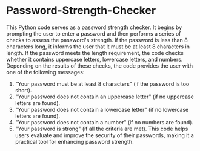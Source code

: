 # Password-Strength-Checker
This Python code serves as a password strength checker. It begins by prompting the user to enter a password and then performs a series of checks to assess the password's strength. If the password is less than 8 characters long, it informs the user that it must be at least 8 characters in length. If the password meets the length requirement, the code checks whether it contains uppercase letters, lowercase letters, and numbers. Depending on the results of these checks, the code provides the user with one of the following messages:

1. "Your password must be at least 8 characters" (if the password is too short).
2. "Your password does not contain an uppercase letter" (if no uppercase letters are found).
3. "Your password does not contain a lowercase letter" (if no lowercase letters are found).
4. "Your password does not contain a number" (if no numbers are found).
5. "Your password is strong" (if all the criteria are met).
This code helps users evaluate and improve the security of their passwords, making it a practical tool for enhancing password strength.

